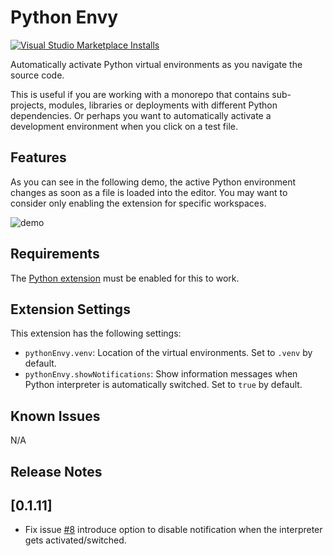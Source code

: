 # Python Envy

[![Visual Studio Marketplace Installs](https://img.shields.io/visual-studio-marketplace/i/teticio.python-envy?style=flat-square)](https://marketplace.visualstudio.com/items?itemName=teticio.python-envy)

Automatically activate Python virtual environments as you navigate the source code.

This is useful if you are working with a monorepo that contains sub-projects, modules, libraries or deployments with different Python dependencies. Or perhaps you want to automatically activate a development environment when you click on a test file.

## Features

As you can see in the following demo, the active Python environment changes as soon as a file is loaded into the editor. You may want to consider only enabling the extension for specific workspaces.

![demo](https://raw.githubusercontent.com/teticio/python-envy/main/images/screenshot.gif)

## Requirements

The [Python extension](https://marketplace.visualstudio.com/items?itemName=ms-python.python) must be enabled for this to work.

## Extension Settings

This extension has the following settings:

* `pythonEnvy.venv`: Location of the virtual environments. Set to `.venv` by default.
* `pythonEnvy.showNotifications`: Show information messages when Python interpreter is automatically switched. Set to `true` by default.

## Known Issues

N/A

## Release Notes

## [0.1.11]
- Fix issue [#8](https://github.com/teticio/python-envy/issues/8) introduce option to disable notification
  when the interpreter gets activated/switched.
